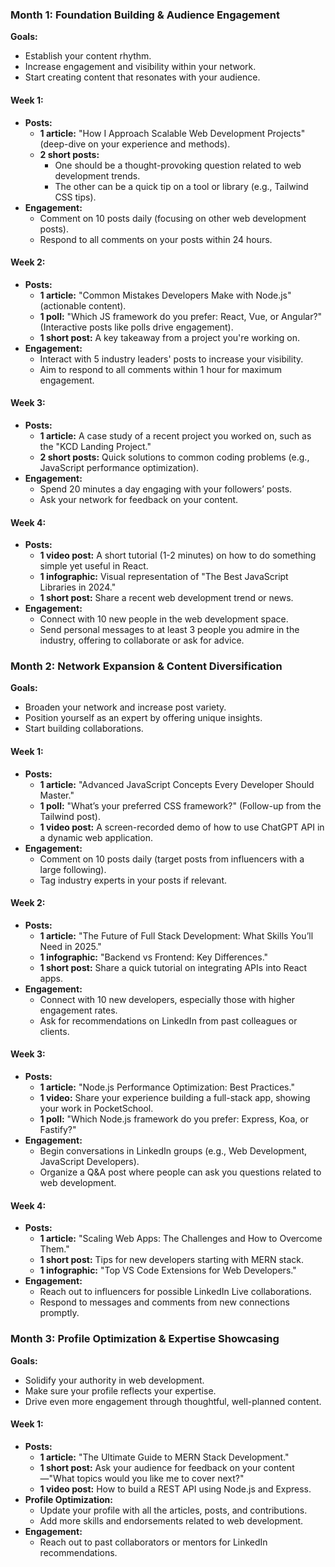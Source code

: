 
### Month 1: **Foundation Building & Audience Engagement**

**Goals:**
- Establish your content rhythm.
- Increase engagement and visibility within your network.
- Start creating content that resonates with your audience.

#### Week 1: 
- **Posts:** 
  - **1 article:** "How I Approach Scalable Web Development Projects" (deep-dive on your experience and methods).
  - **2 short posts:** 
    - One should be a thought-provoking question related to web development trends.
    - The other can be a quick tip on a tool or library (e.g., Tailwind CSS tips).
- **Engagement:** 
  - Comment on 10 posts daily (focusing on other web development posts).
  - Respond to all comments on your posts within 24 hours.
  
#### Week 2: 
- **Posts:** 
  - **1 article:** "Common Mistakes Developers Make with Node.js" (actionable content).
  - **1 poll:** "Which JS framework do you prefer: React, Vue, or Angular?" (Interactive posts like polls drive engagement).
  - **1 short post:** A key takeaway from a project you're working on.
- **Engagement:** 
  - Interact with 5 industry leaders' posts to increase your visibility.
  - Aim to respond to all comments within 1 hour for maximum engagement.

#### Week 3: 
- **Posts:** 
  - **1 article:** A case study of a recent project you worked on, such as the "KCD Landing Project."
  - **2 short posts:** Quick solutions to common coding problems (e.g., JavaScript performance optimization).
- **Engagement:** 
  - Spend 20 minutes a day engaging with your followers’ posts.
  - Ask your network for feedback on your content.

#### Week 4: 
- **Posts:** 
  - **1 video post:** A short tutorial (1-2 minutes) on how to do something simple yet useful in React.
  - **1 infographic:** Visual representation of "The Best JavaScript Libraries in 2024."
  - **1 short post:** Share a recent web development trend or news.
- **Engagement:** 
  - Connect with 10 new people in the web development space.
  - Send personal messages to at least 3 people you admire in the industry, offering to collaborate or ask for advice.

### Month 2: **Network Expansion & Content Diversification**

**Goals:**
- Broaden your network and increase post variety.
- Position yourself as an expert by offering unique insights.
- Start building collaborations.

#### Week 1: 
- **Posts:** 
  - **1 article:** "Advanced JavaScript Concepts Every Developer Should Master."
  - **1 poll:** "What’s your preferred CSS framework?" (Follow-up from the Tailwind post).
  - **1 video post:** A screen-recorded demo of how to use ChatGPT API in a dynamic web application.
- **Engagement:** 
  - Comment on 10 posts daily (target posts from influencers with a large following).
  - Tag industry experts in your posts if relevant.

#### Week 2:
- **Posts:** 
  - **1 article:** "The Future of Full Stack Development: What Skills You’ll Need in 2025."
  - **1 infographic:** "Backend vs Frontend: Key Differences."
  - **1 short post:** Share a quick tutorial on integrating APIs into React apps.
- **Engagement:** 
  - Connect with 10 new developers, especially those with higher engagement rates.
  - Ask for recommendations on LinkedIn from past colleagues or clients.
  
#### Week 3: 
- **Posts:** 
  - **1 article:** "Node.js Performance Optimization: Best Practices."
  - **1 video:** Share your experience building a full-stack app, showing your work in PocketSchool.
  - **1 poll:** "Which Node.js framework do you prefer: Express, Koa, or Fastify?"
- **Engagement:** 
  - Begin conversations in LinkedIn groups (e.g., Web Development, JavaScript Developers).
  - Organize a Q&A post where people can ask you questions related to web development.

#### Week 4:
- **Posts:** 
  - **1 article:** "Scaling Web Apps: The Challenges and How to Overcome Them."
  - **1 short post:** Tips for new developers starting with MERN stack.
  - **1 infographic:** "Top VS Code Extensions for Web Developers."
- **Engagement:** 
  - Reach out to influencers for possible LinkedIn Live collaborations.
  - Respond to messages and comments from new connections promptly.

### Month 3: **Profile Optimization & Expertise Showcasing**

**Goals:**
- Solidify your authority in web development.
- Make sure your profile reflects your expertise.
- Drive even more engagement through thoughtful, well-planned content.

#### Week 1:
- **Posts:** 
  - **1 article:** "The Ultimate Guide to MERN Stack Development."
  - **1 short post:** Ask your audience for feedback on your content—"What topics would you like me to cover next?"
  - **1 video post:** How to build a REST API using Node.js and Express.
- **Profile Optimization:** 
  - Update your profile with all the articles, posts, and contributions.
  - Add more skills and endorsements related to web development.
- **Engagement:** 
  - Reach out to past collaborators or mentors for LinkedIn recommendations.


